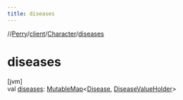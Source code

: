 ```yaml
---
title: diseases
---
```

//[Perry](../../../index.html)/[client](../index.html)/[Character](index.html)/[diseases](diseases.html)



# diseases



[jvm]\
val [diseases](diseases.html): [MutableMap](https://kotlinlang.org/api/latest/jvm/stdlib/kotlin.collections/-mutable-map/index.html)<[Disease](../-disease/index.html), [DiseaseValueHolder](../-disease-value-holder/index.html)>




